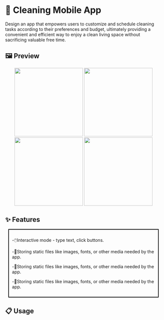 # 🧼 Cleaning Mobile App

Design an app that empowers users to customize and schedule cleaning tasks according to their preferences and budget, ultimately providing a convenient and efficient way to enjoy a clean living space without sacrificing valuable free time.

## 🖼️ Preview
<div style="text-align: center;">
<img src="https://i.imgur.com/wSA5CWK.jpeg" width="220"/>
<img src="https://i.imgur.com/fmt2uRQ.jpeg" width="220"/>
<img src="https://i.imgur.com/sLfERYJ.jpeg" width="220"/>  
<img src="https://github.com/user-attachments/assets/064b4d59-b63d-466a-9a16-0cca6064ecde" width="220"/>
</div>


## ✨ Features
<div style="border: 2px solid black; padding: 10px; margin: 10px;">

-🖱️Interactive mode - type text, click buttons.

-📜Storing static files like images, fonts, or other media needed by the app.
  
-📜Storing static files like images, fonts, or other media needed by the app.

-📜Storing static files like images, fonts, or other media needed by the app.
  
</div>

## 📋 Usage

